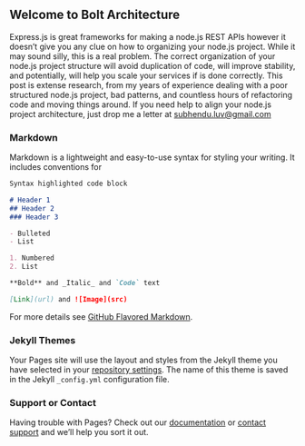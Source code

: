 ## Welcome to Bolt Architecture

Express.js is great frameworks for making a node.js REST APIs however it doesn’t give you any clue on how to organizing your node.js project. While it may sound silly, this is a real problem. The correct organization of your node.js project structure will avoid duplication of code, will improve stability, and potentially, will help you scale your services if is done correctly. This post is extense research, from my years of experience dealing with a poor structured node.js project, bad patterns, and countless hours of refactoring code and moving things around. If you need help to align your node.js project architecture, just drop me a letter at subhendu.luv@gmail.com

### Markdown

Markdown is a lightweight and easy-to-use syntax for styling your writing. It includes conventions for

```markdown
Syntax highlighted code block

# Header 1
## Header 2
### Header 3

- Bulleted
- List

1. Numbered
2. List

**Bold** and _Italic_ and `Code` text

[Link](url) and ![Image](src)
```

For more details see [GitHub Flavored Markdown](https://guides.github.com/features/mastering-markdown/).

### Jekyll Themes

Your Pages site will use the layout and styles from the Jekyll theme you have selected in your [repository settings](https://github.com/Subhendu-io/bolt-architecture/settings). The name of this theme is saved in the Jekyll `_config.yml` configuration file.

### Support or Contact

Having trouble with Pages? Check out our [documentation](https://help.github.com/categories/github-pages-basics/) or [contact support](https://github.com/contact) and we’ll help you sort it out.

